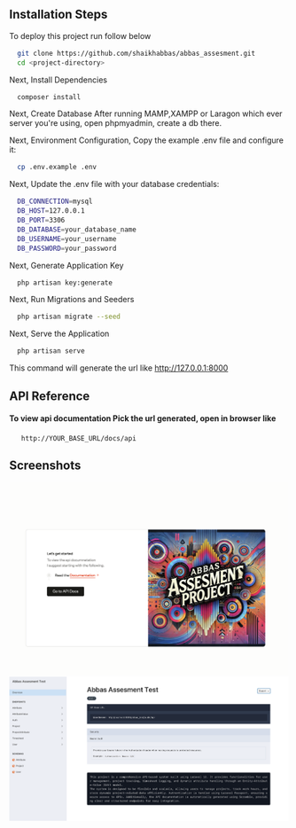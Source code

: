 
## Installation Steps

To deploy this project run follow below

```bash
  git clone https://github.com/shaikhabbas/abbas_assesment.git
  cd <project-directory>
```
Next,
Install Dependencies

```bash
  composer install
```

Next, Create Database After running MAMP,XAMPP or Laragon which ever server you're using, open phpmyadmin, create a db there.

Next, Environment Configuration, Copy the example .env file and configure it:

```bash
  cp .env.example .env
```

Next, Update the .env file with your database credentials:

```bash
  DB_CONNECTION=mysql
  DB_HOST=127.0.0.1
  DB_PORT=3306
  DB_DATABASE=your_database_name
  DB_USERNAME=your_username
  DB_PASSWORD=your_password
```
Next, Generate Application Key

```bash
  php artisan key:generate
```

Next, Run Migrations and Seeders

```bash
  php artisan migrate --seed
```

Next, Serve the Application
```bash
  php artisan serve
```

This command will generate the url like http://127.0.0.1:8000


## API Reference

#### To view api documentation Pick the url generated, open in browser like 


```http
   http://YOUR_BASE_URL/docs/api
```


## Screenshots

![App Screenshot](/public/home-2.png)
![App Screenshot](/public/api.png)

